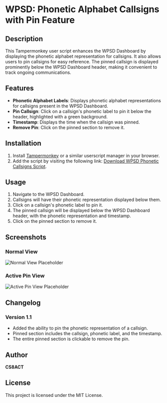 # WPSD: Phonetic Alphabet Callsigns with Pin Feature

## Description
This Tampermonkey user script enhances the WPSD Dashboard by displaying the phonetic alphabet representation for callsigns. It also allows users to pin callsigns for easy reference. The pinned callsign is displayed prominently below the WPSD Dashboard header, making it convenient to track ongoing communications.

## Features
- **Phonetic Alphabet Labels**: Displays phonetic alphabet representations for callsigns present in the WPSD Dashboard.
- **Pin Callsign**: Click on a callsign's phonetic label to pin it below the header, highlighted with a green background.
- **Timestamp**: Displays the time when the callsign was pinned.
- **Remove Pin**: Click on the pinned section to remove it.

## Installation
1. Install [Tampermonkey](https://www.tampermonkey.net/) or a similar userscript manager in your browser.
2. Add the script by visiting the following link: [Download WPSD Phonetic Callsigns Script](https://facha.dev/userscripts/ham-radio/phonetic-alphabet-callsigns.user.js).

## Usage
1. Navigate to the WPSD Dashboard.
2. Callsigns will have their phonetic representation displayed below them.
3. Click on a callsign's phonetic label to pin it.
4. The pinned callsign will be displayed below the WPSD Dashboard header, with the phonetic representation and timestamp.
5. Click on the pinned section to remove it.

## Screenshots
### Normal View
![Normal View Placeholder](path/to/normal-view-screenshot.png)

### Active Pin View
![Active Pin View Placeholder](path/to/active-pin-view-screenshot.png)

## Changelog
### Version 1.1
- Added the ability to pin the phonetic representation of a callsign.
- Pinned section includes the callsign, phonetic label, and the timestamp.
- The entire pinned section is clickable to remove the pin.

## Author
**CS8ACT**

## License
This project is licensed under the MIT License.
